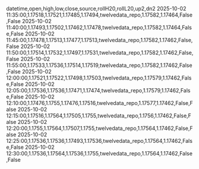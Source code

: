 datetime,open,high,low,close,source,rollH20,rollL20,up2,dn2
2025-10-02 11:35:00,1.17518,1.17521,1.17485,1.17494,twelvedata_repo,1.17582,1.17464,False,False
2025-10-02 11:40:00,1.17493,1.17502,1.17462,1.17478,twelvedata_repo,1.17582,1.17464,False,False
2025-10-02 11:45:00,1.17478,1.17513,1.17477,1.17513,twelvedata_repo,1.17582,1.17462,False,False
2025-10-02 11:50:00,1.17514,1.17532,1.17497,1.17531,twelvedata_repo,1.17582,1.17462,False,False
2025-10-02 11:55:00,1.17533,1.17536,1.17514,1.17519,twelvedata_repo,1.17582,1.17462,False,False
2025-10-02 12:00:00,1.17521,1.17522,1.17498,1.17503,twelvedata_repo,1.17579,1.17462,False,False
2025-10-02 12:05:00,1.17536,1.17536,1.17471,1.17474,twelvedata_repo,1.17579,1.17462,False,False
2025-10-02 12:10:00,1.17476,1.1755,1.17476,1.17516,twelvedata_repo,1.17577,1.17462,False,False
2025-10-02 12:15:00,1.17516,1.17564,1.17505,1.1755,twelvedata_repo,1.1756,1.17462,False,False
2025-10-02 12:20:00,1.1755,1.17564,1.17507,1.1755,twelvedata_repo,1.17564,1.17462,False,False
2025-10-02 12:25:00,1.17536,1.17536,1.17493,1.17536,twelvedata_repo,1.17564,1.17462,False,False
2025-10-02 12:30:00,1.17536,1.17564,1.17536,1.1755,twelvedata_repo,1.17564,1.17462,False,False
